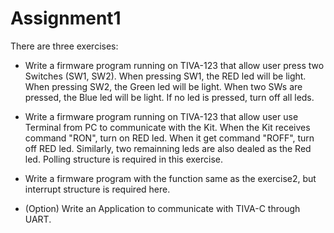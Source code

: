 # Assignment1
There are three exercises:
* Write a firmware program running on TIVA-123 that allow user press two Switches (SW1, SW2). When pressing SW1, the RED led will be light. When pressing SW2, the Green led will be light. When two SWs are pressed, the Blue led will be light. If no led is pressed, turn off all leds.

* Write a firmware program running on TIVA-123 that allow user use Terminal from PC to communicate with the Kit. When the Kit receives command "RON", turn on RED led. When it get command "ROFF", turn off RED led. Similarly, two remainning leds are also dealed as the Red led. Polling structure is required in this exercise.

* Write a firmware program with the function same as the exercise2, but interrupt structure is required here.

* (Option) Write an Application to communicate with TIVA-C through UART.
